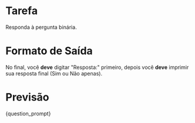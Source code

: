 # Tarefa
Responda à pergunta binária.

# Formato de Saída
No final, você **deve** digitar "Resposta:" primeiro, depois você **deve** imprimir sua resposta final (Sim ou Não apenas).

# Previsão
{question_prompt}